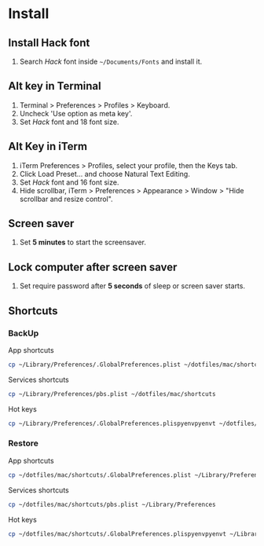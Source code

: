 # Install

## Install Hack font
1. Search *Hack* font inside `~/Documents/Fonts` and install it.

## Alt key in Terminal
1. Terminal > Preferences > Profiles > Keyboard.
1. Uncheck 'Use option as meta key'.
1. Set *Hack* font and 18 font size.

## Alt Key in iTerm
1. iTerm Preferences > Profiles, select your profile, then the Keys tab.
1. Click Load Preset... and choose Natural Text Editing.
1. Set *Hack* font and 16 font size.
1. Hide scrollbar, iTerm > Preferences > Appearance > Window > "Hide scrollbar and resize control".

## Screen saver
1. Set **5 minutes** to start the screensaver.

## Lock computer after screen saver
1. Set require password after **5 seconds** of sleep or screen saver starts.





## Shortcuts

### BackUp

App shortcuts 
```bash
cp ~/Library/Preferences/.GlobalPreferences.plist ~/dotfiles/mac/shortcuts/
```

Services shortcuts
```bash
cp ~/Library/Preferences/pbs.plist ~/dotfiles/mac/shortcuts
```

Hot keys
```bash
cp ~/Library/Preferences/.GlobalPreferences.plispyenvpyenvt ~/dotfiles/mac/shortcuts
```

### Restore

App shortcuts 
```bash
cp ~/dotfiles/mac/shortcuts/.GlobalPreferences.plist ~/Library/Preferences
```

Services shortcuts
```bash
cp ~/dotfiles/mac/shortcuts/pbs.plist ~/Library/Preferences
```

Hot keys
```bash
cp ~/dotfiles/mac/shortcuts/.GlobalPreferences.plispyenvpyenvt ~/Library/Preferences
```
